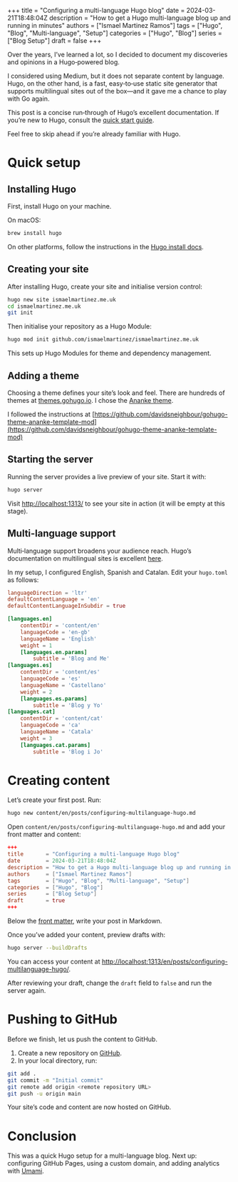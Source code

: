 +++
title       = "Configuring a multi-language Hugo blog"
date        = 2024-03-21T18:48:04Z
description = "How to get a Hugo multi-language blog up and running in minutes"
authors     = ["Ismael Martinez Ramos"]
tags        = ["Hugo", "Blog", "Multi-language", "Setup"]
categories  = ["Hugo", "Blog"]
series      = ["Blog Setup"]
draft       = false
+++

Over the years, I’ve learned a lot, so I decided to document my discoveries and opinions in a Hugo‑powered blog.

I considered using Medium, but it does not separate content by language. Hugo, on the other hand, is a fast, easy‑to‑use static site generator that supports multilingual sites out of the box—and it gave me a chance to play with Go again.

This post is a concise run‑through of Hugo’s excellent documentation. If you’re new to Hugo, consult the [quick start guide](https://gohugo.io/getting-started/quick-start/).

Feel free to skip ahead if you’re already familiar with Hugo.

# Quick setup

## Installing Hugo

First, install Hugo on your machine.

On macOS:

```sh
brew install hugo
```

On other platforms, follow the instructions in the [Hugo install docs](https://gohugo.io/getting-started/installing/).

## Creating your site

After installing Hugo, create your site and initialise version control:

```sh
hugo new site ismaelmartinez.me.uk
cd ismaelmartinez.me.uk
git init
```

Then initialise your repository as a Hugo Module:

```sh
hugo mod init github.com/ismaelmartinez/ismaelmartinez.me.uk
```

This sets up Hugo Modules for theme and dependency management.

## Adding a theme

Choosing a theme defines your site’s look and feel. There are hundreds of themes at [themes.gohugo.io](themes.gohugo.io). I chose the [Ananke theme](https://themes.gohugo.io/themes/gohugo-theme-ananke/).

I followed the instructions at [https://github.com/davidsneighbour/gohugo-theme-ananke-template-mod](https://github.com/davidsneighbour/gohugo-theme-ananke-template-mod)

## Starting the server

Running the server provides a live preview of your site. Start it with:

```sh
hugo server
```

Visit <http://localhost:1313/> to see your site in action (it will be empty at this stage).

## Multi-language support

Multi‑language support broadens your audience reach. Hugo’s documentation on multilingual sites is excellent [here](https://gohugo.io/content-management/multilingual/).

In my setup, I configured English, Spanish and Catalan. Edit your `hugo.toml` as follows:

```toml
languageDirection = 'ltr'
defaultContentLanguage = 'en'
defaultContentLanguageInSubdir = true

[languages.en]
    contentDir = 'content/en'
    languageCode = 'en-gb'
    languageName = 'English'
    weight = 1    
    [languages.en.params]
        subtitle = 'Blog and Me'
[languages.es]
    contentDir = 'content/es'
    languageCode = 'es'
    languageName = 'Castellano'
    weight = 2
    [languages.es.params]
        subtitle = 'Blog y Yo'
[languages.cat]
    contentDir = 'content/cat'
    languageCode = 'ca'
    languageName = 'Catala'
    weight = 3
    [languages.cat.params]
        subtitle = 'Blog i Jo'
```

# Creating content

Let’s create your first post. Run:

```sh
hugo new content/en/posts/configuring-multilanguage-hugo.md
```

Open `content/en/posts/configuring-multilanguage-hugo.md` and add your front matter and content:

```toml
+++
title       = "Configuring a multi-language Hugo blog"
date        = 2024-03-21T18:48:04Z
description = "How to get a Hugo multi-language blog up and running in minutes"
authors     = ["Ismael Martinez Ramos"]
tags        = ["Hugo", "Blog", "Multi-language", "Setup"]
categories  = ["Hugo", "Blog"]
series      = ["Blog Setup"]
draft       = true
+++
```

Below the [front matter](https://gohugo.io/content-management/front-matter/), write your post in Markdown.

Once you’ve added your content, preview drafts with:

```sh
hugo server --buildDrafts
```

You can access your content at [http://localhost:1313/en/posts/configuring-multilanguage-hugo/](http://localhost:1313/en/posts/configuring-multilanguage-hugo/).

After reviewing your draft, change the `draft` field to `false` and run the server again.

# Pushing to GitHub

Before we finish, let us push the content to GitHub.

1. Create a new repository on [GitHub](https://github.com/new).
2. In your local directory, run:

```sh
git add .
git commit -m "Initial commit"
git remote add origin <remote repository URL>
git push -u origin main
```

Your site’s code and content are now hosted on GitHub.

# Conclusion

This was a quick Hugo setup for a multi-language blog. Next up: configuring GitHub Pages, using a custom domain, and adding analytics with [Umami](https://umami.is/).
